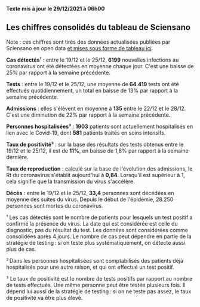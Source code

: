 <strong>Texte mis à jour le 29/12/2021 à 06h00</strong><h2>Les chiffres consolidés du tableau de Sciensano</h2><p>Note : ces chiffres sont tirés des données actualisées publiées par Sciensano en open data <a href='https://datastudio.google.com/embed/u/0/reporting/c14a5cfc-cab7-4812-848c-0369173148ab/page/ZwmOB_blank'>et mises sous forme de tableau ici</a>.<p><strong>Cas détectés¹</strong> : entre le 19/12 et le 25/12,<strong> 6199</strong> nouvelles infections au coronavirus ont été détectées en moyenne chaque jour. C'est une baisse de 25% par rapport à la semaine précédente.<p><strong>Tests</strong> : entre le 19/12 et le 25/12, une moyenne de<strong> 64.419</strong> tests ont été effectués quotidiennement, un total en baisse de 13% par rapport à la semaine précédente.<p><strong>Admissions</strong> : elles s'élèvent en moyenne à <strong> 135</strong> entre le 22/12 et le 28/12. C'est une diminution de 22% par rapport à la semaine précédente.<p><strong>Personnes hospitalisées²</strong> : <strong>1903</strong> patients sont actuellement hospitalisés en lien avec le Covid-19, dont <strong>581</strong> patients traités en soins intensifs.<p><strong>Taux de positivité³</strong> : sur la base des résultats des tests obtenus entre le 19/12 et le 25/12, il est de <strong>11%</strong>, en baisse de 1,8% par rapport à la semaine dernière.<p><strong>Taux de reproduction</strong> : calculé sur la base de l'évolution des admissions, le Rt du coronavirus s'établit aujourd'hui à <strong>0,84</strong>. Lorsqu'il est supérieur à 1, cela signifie que la transmission du virus s'accélère.<p><strong>Décès</strong> : entre le 19/12 et le 25/12,<strong> 33,4</strong> personnes sont décédées en moyenne des suites du virus. Depuis le début de l'épidémie, 28.250 personnes sont mortes du coronavirus.<p>¹ Les cas détectés sont le nombre de patients pour lesquels un test positif a confirmé la présence du virus. La date qui est considérée est celle du diagnostic, pas du résultat du test. Les données sont considérées comme consolidées après 4 jours. Le nombre de cas peut dépendre en partie de la stratégie de testing : si on teste plus systématiquement, on détecte aussi plus de cas.<p>² Dans les personnes hospitalisées sont comptabilisés des patients déjà hospitalisés pour une autre raison, et qui ont effectué un test positif.<p>³ Le taux de positivité est le nombre de tests positifs par rapport au nombre de tests effectués. Une même personne peut être testée plusieurs fois. Il dépend lui aussi de la stratégie de testing : si on ne teste pas assez, le taux de positivité va être plus élevé.